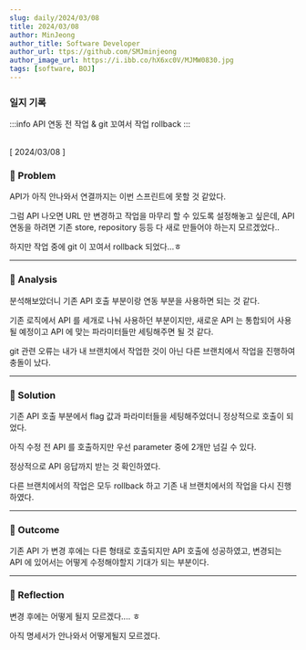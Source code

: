 ```yaml
---
slug: daily/2024/03/08
title: 2024/03/08
author: MinJeong
author_title: Software Developer
author_url: ttps://github.com/SMJminjeong
author_image_url: https://i.ibb.co/hX6xc0V/MJMW0830.jpg
tags: [software, BOJ]
---
```


### 일지 기록

:::info
API 연동 전 작업 & git 꼬여서 작업 rollback
:::

<br/>
[ 2024/03/08 ]

### 🧐 Problem

API가 아직 안나와서 연결까지는 이번 스프린트에 못할 것 같았다. 

그럼 API 나오면 URL 만 변경하고 작업을 마무리 할 수 있도록 설정해놓고 싶은데, API 연동을 하려면 기존 store, repository 등등 다 새로 만들어야 하는지 모르겠었다..

하지만 작업 중에 git 이 꼬여서 rollback 되었다...ㅎ 

---

### 👀 Analysis

분석해보았더니 기존 API 호출 부분이랑 연동 부분을 사용하면 되는 것 같다. 

기존 로직에서 API 를 세개로 나눠 사용하던 부분이지만, 새로운 API 는 통합되어 사용될 예정이고 API 에 맞는 파라미터들만 세팅해주면 될 것 같다.

git 관련 오류는 내가 내 브랜치에서 작업한 것이 아닌 다른 브랜치에서 작업을 진행하여 충돌이 났다.

---

### 🌈 Solution

기존 API 호출 부분에서 flag 값과 파라미터들을 세팅해주었더니 정상적으로 호출이 되었다.

아직 수정 전 API 를 호출하지만 우선 parameter 중에 2개만 넘길 수 있다.

정상적으로 API 응답까지 받는 것 확인하였다.

다른 브랜치에서의 작업은 모두 rollback 하고 기존 내 브랜치에서의 작업을 다시 진행하였다.

---

### 🎯 Outcome

기존 API 가 변경 후에는 다른 형태로 호출되지만 API 호출에 성공하였고, 변경되는 API 에 있어서는 어떻게 수정해야할지 기대가 되는 부분이다.


---

### 👼 Reflection

변경 후에는 어떻게 될지 모르겠다.... ㅎ

아직 명세서가 안나와서 어떻게될지 모르겠다.
